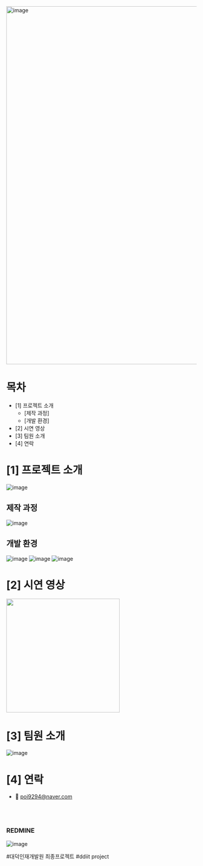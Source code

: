 <!--프로젝트 대문 이미지-->
<img width="944" alt="image" src="https://github.com/user-attachments/assets/ca98afff-e5ef-4e8f-b30e-a86fe579024c">


<!--목차-->
# 목차
- [1] 프로젝트 소개
  - [제작 과정]
  - [개발 환경]
- [2] 시연 영상
- [3] 팀원 소개
- [4] 연락


# [1] 프로젝트 소개
![image](https://github.com/user-attachments/assets/52357bf0-020b-46bc-b70d-0b688c9fb78b)

## 제작 과정
![image](https://github.com/user-attachments/assets/18021f40-5147-481e-b9cc-604e1315d249)

## 개발 환경
![image](https://github.com/user-attachments/assets/649eb353-e3d0-4c71-ac1e-01b1bd682223)
![image](https://github.com/user-attachments/assets/1169085d-56e2-40d9-8d18-52d15881eb6e)
![image](https://github.com/user-attachments/assets/a3fc42b7-7c3d-4be8-a33b-79155bc13b07)



# [2] 시연 영상

<a href="https://youtu.be/qd1PR1OQhow">
  <img src="https://img.shields.io/badge/EGG%20그룹웨어-시연%20영상-yellow?style=for-the-badge&logo=youtube&logoColor=red" width="300">
</a>

<br>


# [3] 팀원 소개
![image](https://github.com/user-attachments/assets/dfe631d4-7df5-474c-a834-6b94008e818a)

<!--
- 박상현 - PL > <a href="https://github.com/pshhyeon">sanghyeon's github</a>
-->

# [4] 연락
- 📧 poi9294@naver.com

<br><br>

### REDMINE

![image](https://github.com/user-attachments/assets/45e3f299-f935-41eb-b441-10992ab930b0)



#대덕인재개발원 최종프로젝트
#ddiit project
